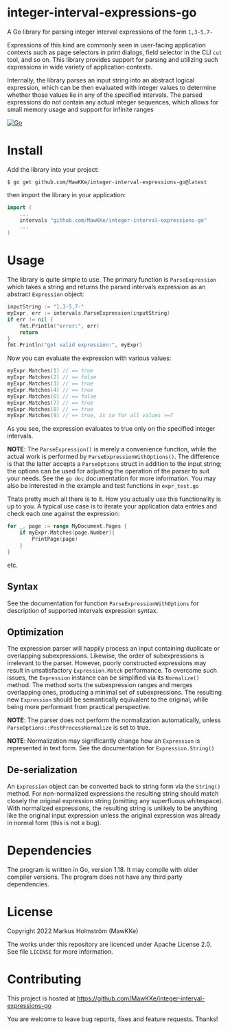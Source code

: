 # integer-interval-expressions-go
A Go library for parsing integer interval expressions of the form `1,3-5,7-`

Expressions of this kind are commonly seen in user-facing application contexts
such as page selectors in print dialogs, field selector in the CLI `cut` tool,
and so on. This library provides support for parsing and utilizing such
expressions in wide variety of application contexts.

Internally, the library parses an input string into an abstract logical expression,
which can be then evaluated with integer values to determine whether those
values lie in any of the specified intervals. The parsed expressions do not contain
any actual integer sequences, which allows for small memory usage and support for
infinite ranges

[![Go](https://github.com/MawKKe/integer-interval-expressions-go/workflows/Go/badge.svg)](https://github.com/MawKKe/integer-interval-expressions-go/actions/workflows/go.yml)

# Install

Add the library into your project:

```Shell
$ go get github.com/MawKKe/integer-interval-expressions-go@latest
```

then import the library in your application:

```Go
import (
    ...
    intervals "github.com/MawKKe/integer-interval-expressions-go"
    ...
)
```

# Usage

The library is quite simple to use. The primary function is `ParseExpression`
which takes a string and returns the parsed intervals expression as an abstract
`Expression` object:

```Go
inputString := "1,3-5,7-"
myExpr, err := intervals.ParseExpression(inputString)
if err != nil {
    fmt.Println("error:", err)
    return
}
fmt.Println("got valid expression:", myExpr)
```

Now you can evaluate the expression with various values:

```Go
myExpr.Matches(1) // == true
myExpr.Matches(2) // == false
myExpr.Matches(3) // == true
myExpr.Matches(4) // == true
myExpr.Matches(6) // == false
myExpr.Matches(7) // == true
myExpr.Matches(8) // == true
myExpr.Matches(9) // == true, is so for all values >=7
```
As you see, the expression evaluates to true only on the specified integer
intervals.

**NOTE**: The `ParseExpression()` is merely a convenience function, while the
actual work is performed by `ParseExpressionWithOptions()`. The difference is
that the latter accepts a `ParseOptions` struct in addition to the input
string; the options can be used for adjusting the operation of the parser to
suit your needs. See the `go doc` documentation for more information. You may
also be interested in the example and test functions in `expr_test.go`

Thats pretty much all there is to it. How you actually use this functionality
is up to you.  A typical use case is to iterate your application data entries
and check each one against the expression:

```Go
for _, page := range MyDocument.Pages {
    if myExpr.Matches(page.Number){
        PrintPage(page)
    }
}
```
etc.

## Syntax

See the documentation for function `ParseExpressionWithOptions` for description
of supported intervals expression syntax.

## Optimization
The expression parser will happily process an input containing duplicate or
overlapping subexpressions. Likewise, the order of subexpressions is irrelevant
to the parser. However, poorly constructed expressions may result in
unsatisfactory `Expression.Match` performance. To overcome such issues, the
`Expression` instance can be simplified via its `Normalize()` method. The
method sorts the subexpression ranges and merges overlapping ones, producing a
minimal set of subexpressions. The resulting new `Expression` should be
semantically equivalent to the original, while being more performant from practical
perspective. 

**NOTE**: The parser does not perform the normalization automatically, unless
`ParseOptions::PostProcessNormalize` is set to true.

**NOTE**: Normalization may significantly change how an `Expression` is 
represented in text form. See the documentation for `Expression.String()`

## De-serialization
An `Expression` object can be converted back to string form via the `String()`
method.  For non-normalized expressions the resulting string should match
closely the original expression string (omitting any superfluous whitespace).
With normalized expressions, the resulting string is unlikely to be anything
like the original input expression unless the original expression was already
in normal form (this is not a bug).

# Dependencies

The program is written in Go, version 1.18. It may compile with older compiler
versions.  The program does not have any third party dependencies.

# License

Copyright 2022 Markus Holmström (MawKKe)

The works under this repository are licenced under Apache License 2.0.
See file `LICENSE` for more information.

# Contributing

This project is hosted at https://github.com/MawKKe/integer-interval-expressions-go

You are welcome to leave bug reports, fixes and feature requests. Thanks!

